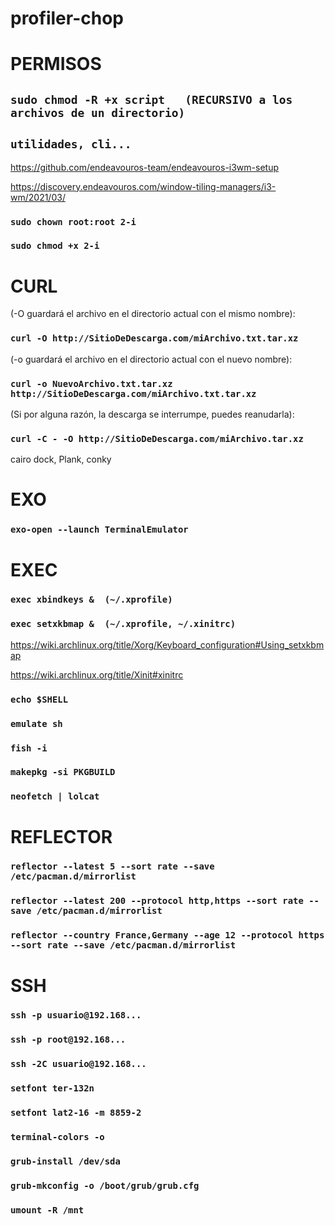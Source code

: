 # profiler-chop

# PERMISOS

## `sudo chmod -R +x script   (RECURSIVO a los archivos de un directorio)`

## `utilidades, cli...`

https://github.com/endeavouros-team/endeavouros-i3wm-setup

https://discovery.endeavouros.com/window-tiling-managers/i3-wm/2021/03/

### `sudo chown root:root 2-i`

### `sudo chmod +x 2-i`

# CURL

(-O guardará el archivo en el directorio actual con el mismo nombre):

### `curl -O http://SitioDeDescarga.com/miArchivo.txt.tar.xz`  

(-o guardará el archivo en el directorio actual con el nuevo nombre):

### `curl -o NuevoArchivo.txt.tar.xz http://SitioDeDescarga.com/miArchivo.txt.tar.xz`

(Si por alguna razón, la descarga se interrumpe, puedes reanudarla):

### `curl -C - -O http://SitioDeDescarga.com/miArchivo.tar.xz`

cairo dock, Plank, conky 

# EXO

### `exo-open --launch TerminalEmulator`

# EXEC

### `exec xbindkeys &  (~/.xprofile)`

### `exec setxkbmap &  (~/.xprofile, ~/.xinitrc)`

https://wiki.archlinux.org/title/Xorg/Keyboard_configuration#Using_setxkbmap  

https://wiki.archlinux.org/title/Xinit#xinitrc

### `echo $SHELL`

### `emulate sh`

### `fish -i`

### `makepkg -si PKGBUILD`

### `neofetch | lolcat`

# REFLECTOR

### `reflector --latest 5 --sort rate --save /etc/pacman.d/mirrorlist`

### `reflector --latest 200 --protocol http,https --sort rate --save /etc/pacman.d/mirrorlist`

### `reflector --country France,Germany --age 12 --protocol https --sort rate --save /etc/pacman.d/mirrorlist`

# SSH

### `ssh -p usuario@192.168...`

### `ssh -p root@192.168...`

### `ssh -2C usuario@192.168...`

### `setfont ter-132n`

### `setfont lat2-16 -m 8859-2`

### `terminal-colors -o`

### `grub-install /dev/sda`

### `grub-mkconfig -o /boot/grub/grub.cfg`

### `umount -R /mnt`
